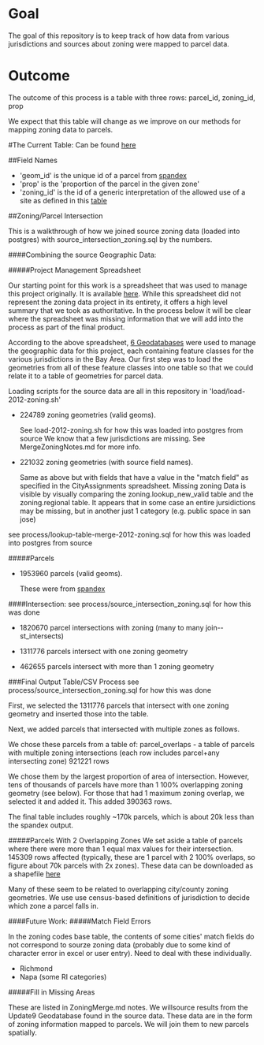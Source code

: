 # Goal

The goal of this repository is to keep track of how data from various jurisdictions and sources about zoning were mapped to parcel data. 

# Outcome

The outcome of this process is a table with three rows: parcel_id, zoning_id, prop

We expect that this table will change as we improve on our methods for mapping zoning data to parcels. 

#The Current Table:
Can be found [here](https://mtcdrive.box.com/s/4ytig75parn4mur4nci707kwlxxila4t)

##Field Names
* 'geom_id' is the unique id of a parcel from [spandex](https://github.com/synthicity/spandex)
* 'prop' is the 'proportion of the parcel in the given zone'  
* 'zoning_id' is the id of a generic interpretation of the allowed use of a site as defined in this [table](https://mtcdrive.app.box.com/login?redirect_url=%2Fs%2F9pkjbw1lvpd5qtpj1zpc2ccfbxfzly5t)

##Zoning/Parcel Intersection

This is a walkthrough of how we joined source zoning data (loaded into postgres) with source_intersection_zoning.sql by the numbers.

####Combining the source Geographic Data:

#####Project Management Spreadsheet

Our starting point for this work is a spreadsheet that was used to manage this project originally. It is available [here](https://mtcdrive.box.com/shared/static/gz1azbpqrtj4icrm61yupwii3zl5y335.xlsx). While this spreadsheet did not represent the zoning data project in its entirety, it offers a high level summary that we took as authoritative. In the process below it will be clear where the spreadsheet was missing information that we will add into the process as part of the final product. 

According to the above spreadsheet, [6 Geodatabases](https://mtcdrive.box.com/s/9t14sb7ugnx24hrp84kmvku0aq5gdb27) were used to manage the geographic data for this project, each containing feature classes for the various jurisdictions in the Bay Area. Our first step was to load the geometries from all of these feature classes into one table so that we could relate it to a table of geometries for parcel data. 

Loading scripts for the source data are all in this repository in 'load/load-2012-zoning.sh'

* 224789 zoning geometries (valid geoms).
 
  See load-2012-zoning.sh for how this was loaded into postgres from source
  We know that a few jurisdictions are missing. See MergeZoningNotes.md for more info. 

* 221032 zoning geometries (with source field names).
  
  Same as above but with fields that have a value in the "match field" as specified in the CityAssignments spreadsheet. 
  Missing zoning Data is visible by visually comparing the zoning.lookup_new_valid table and the zoning.regional table. It      appears that in some case an entire jursidictions may be missing, but in another just 1 category (e.g. public space in san jose)

 see process/lookup-table-merge-2012-zoning.sql for how this was loaded into postgres from source

#####Parcels

* 1953960 parcels (valid geoms).
  
  These were from [spandex](https://github.com/synthicity/spandex)
 
####Intersection:
see process/source_intersection_zoning.sql for how this was done

* 1820670 parcel intersections with zoning (many to many join--st_intersects)

* 1311776 parcels intersect with one zoning geometry

* 462655 parcels intersect with more than 1 zoning geometry

###Final Output Table/CSV Process
see process/source_intersection_zoning.sql for how this was done

First, we selected the 1311776 parcels that intersect with one zoning geometry and inserted those into the table. 

Next, we added parcels that intersected with multiple zones as follows. 

We chose these parcels from a table of:
parcel_overlaps - a table of parcels with multiple zoning intersections
(each row includes parcel+any intersecting zone)
921221 rows

We chose them by the largest proportion of area of intersection. However, tens of thousands of parcels have more than 1 100% overlapping zoning geometry (see below). For those that had 1 maximum zoning overlap, we selected it and added it. 
This added 390363 rows. 

The final table includes roughly ~170k parcels, which is about 20k less than the spandex output. 

#####Parcels With 2 Overlapping Zones
We set aside a table of parcels where there were more than 1 equal max values for their intersection. 
145309 rows affected
(typically, these are 1 parcel with 2 100% overlaps, so figure about 70k parcels with 2x zones). 
These data can be downloaded as a shapefile [here](https://mtcdrive.box.com/s/7zzjl6o4knjje1ocwncnqx7e9aprmv6i)

Many of these seem to be related to overlapping city/county zoning geometries. We use use census-based definitions of jurisdiction to decide which zone a parcel falls in.

####Future Work:
#####Match Field Errors

In the zoning codes base table, the contents of some cities' match fields do not correspond to sourze zoning data (probably due to some kind of character error in excel or user entry). Need to deal with these individually.  

- Richmond
- Napa (some RI categories)

#####Fill in Missing Areas 

These are listed in ZoningMerge.md notes. We willsource results from the Update9 Geodatabase found in the source data. These data are in the form of zoning information mapped to parcels. We will join them to new parcels spatially. 
